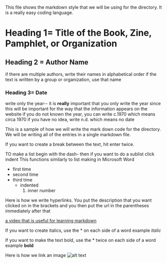 This file shows the markdown style that we will be using for the directory. It is a really easy coding language. 


# Heading 1= Title of the Book, Zine, Pamphlet, or Organization
## Heading 2 = Author Name 
if there are multiple authors, write their names in alphabetical order
if the text is written by a group or organization, use that name
### Heading 3= Date
write only the year-- it is **really** important that you only write the year since this will be important for the way that the information appears on the website
if you do not known the year, you can write c.1970 which means circa 1970
if you have no idea, write n.d. which means no date

This is a sample of how we will write the mark down code for the directory.
We will be writing all of the entries in a single markdown file. 


If you want to create a break between the text, hit enter twice. 

TO make a list begin with the dash- then if you want to do a sublist click indent 
This functions similarly to list making in Microsoft Word

- first time
- second time
- third time
  - indented
     1. inner number
    
Here is how we write hyperlinks. You put the description that you want clicked on in the brackets and you then put the url in the parentheses immediately after that 

[a video that is useful for learning markdown](https://www.youtube.com/watch?v=eJojC3lSkwg)

If you want to create italics, use the * on each side of a word
example *italic*

If you want to make the text bold, use the * twice on each side of a word
example **bold**

Here is how we link an image
![alt text](http://picsum.photos/199/200)
